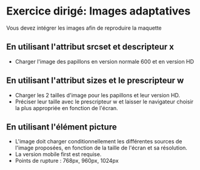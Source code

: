 # Exercice dirigé: Images adaptatives

Vous devez intégrer les images afin de reproduire la maquette

## En utilisant l'attribut srcset et descripteur x
- Charger l'image des papillons en version normale 600 et en version HD

## En utilisant l'attribut sizes et le prescripteur w
- Charger les 2 tailles d'image pour les papillons et leur version HD. 
- Préciser leur taille avec le prescripteur w et laisser le navigateur choisir la plus appropriée en fonction de l'écran.

## En utilisant l'élément picture
- L'image doit charger conditionnellement les différentes sources de l'image proposées, en fonction de la taille de l'écran et sa résolution.
- La version mobile first est requise.
- Points de rupture : 768px, 960px, 1024px